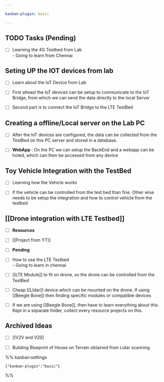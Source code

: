 ```yaml
---

kanban-plugin: basic

---
```


## TODO Tasks (Pending)

- [ ] Learning the 4G Testbed from Lab<br>- Going to learn from Chennai


## Seting UP the IOT devices from lab

- [ ] Learn about the IoT Device from Lab
- [ ] First atleast the IoT devices can be setup to communicate to the IoT Bridge, from which we can send the data directly to the local Server
- [ ] Second part is to connect the IoT Bridge to the LTE TestBed


## Creating a offline/Local server on the Lab PC

- [ ] After the IoT devices are configured, the data can be collected from the TestBed on this PC server and stored in a database.
- [ ] **WebApp** : On the PC we can setup the BackEnd and a webapp can be hoted, which can then be accessed from any device


## Toy Vehicle Integration with the TestBed

- [ ] Learning how the Vehicle works
- [ ] If the vehicle can be controlled from the test bed than fine. Other wise needs to be setup the integration and   how to control vehicle from the testbed


## [[Drone integration  with LTE Testbed]]

- [ ] **Resources**
- [ ] [[Project from YT]]
- [ ] **Pending**
- [ ] How to use the LTE Testbed<br>- Going to learn in chennai
- [ ] [[LTE Module]] to fit on drone, so the drone can be controlled from the TestBed
- [ ] Cheap [[LIdar]] device which can be mounted on the drone. If using [[Beegle Bone]] then finding specific modules or compatible devices
- [ ] If we are using [[Beegle Bone]], then have to learn everything about this. Kept in a separate folder, collect every resource projects on this.


## **Archived Ideas**

- [ ] [[V2V and V2I]]
- [ ] Building Blueprint of House on Terrain obtained from Lidar scanning




%% kanban:settings
```
{"kanban-plugin":"basic"}
```
%%